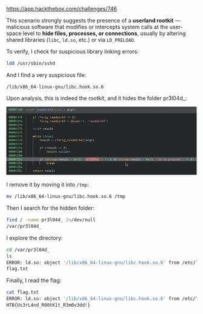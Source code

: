 https://app.hackthebox.com/challenges/746

This scenario strongly suggests the presence of a **userland rootkit** — malicious software that modifies or intercepts system calls at the user-space level to **hide files, processes, or connections**, usually by altering shared libraries (`libc`, `ld.so`, etc.) or via `LD_PRELOAD`.

To verify, I check for suspicious library linking errors:

```bash
ldd /usr/sbin/sshd
```

And I find a very suspicious file:

```
/lib/x86_64-linux-gnu/libc.hook.so.6
```

Upon analysis, this is indeed the rootkit, and it hides the folder pr3l04d_:

![alt text](note/ctf/asset/HTB_sus_threat.png)

I remove it by moving it into `/tmp`:

```bash
mv /lib/x86_64-linux-gnu/libc.hook.so.6 /tmp
```

Then I search for the hidden folder:

```bash
find / -name pr3l04d_ 2>/dev/null
/var/pr3l04d_
```

I explore the directory:

```bash
cd /var/pr3l04d_
ls
ERROR: ld.so: object '/lib/x86_64-linux-gnu/libc.hook.so.6' from /etc/ld.so.preload cannot be preloaded (cannot open shared object file): ignored.
flag.txt
```

Finally, I read the flag:

```bash
cat flag.txt
ERROR: ld.so: object '/lib/x86_64-linux-gnu/libc.hook.so.6' from /etc/ld.so.preload cannot be preloaded (cannot open shared object file): ignored.
HTB{Us3rL4nd_R00tK1t_R3m0v3dd!}
```